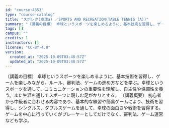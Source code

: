 ```yaml
---
id: "course:4353"
type: "course-catalog"
title: "スポレク(卓球a) ／SPORTS AND RECREATION(TABLE TENNIS (A))"
summary: "〔講義の目標〕 卓球というスポーツを楽しめるように、基本技術を習得し、ゲームを楽しみながら、ルール、審判法、ゲームの進め方などを学ぶ。卓球というスポーツを通して、コミュニケーションの重要性を理解し、自主性や協調性を養う。また生涯を通してスポ…"
tags: []
campus: ""
credits: 1
instructors: []
license: "CC-BY-4.0"
version:
  created_at: "2025-10-09T03:48:57Z"
  updated_at: "2025-10-09T03:48:57Z"
---
```

〔講義の目標〕 卓球というスポーツを楽しめるように、基本技術を習得し、ゲームを楽しみながら、ルール、審判法、ゲームの進め方などを学ぶ。卓球というスポーツを通して、コミュニケーションの重要性を理解し、自主性や協調性を養う。また生涯を通してスポーツに親しむ足がかりとする。 〔講義概要〕 初心者から中級者に合わせる内容であり、基本的な練習や簡易ゲームにより、技術を習得し、シングルス、ダブルスゲームを通して、卓球の面白さや戦術を習得する。ゲームを中心に行っていくがプレーヤーとしてだけでなく、審判法、ゲーム運営なども学ぶ。
